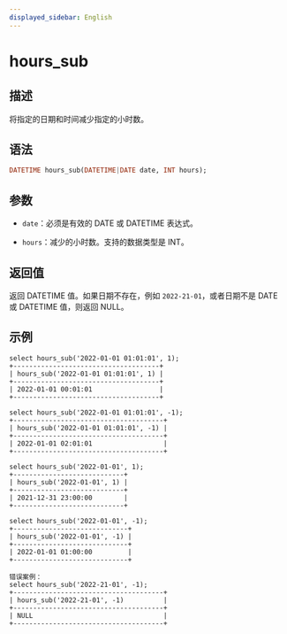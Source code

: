 ```yaml
---
displayed_sidebar: English
---
```


# hours_sub

## 描述

将指定的日期和时间减少指定的小时数。

## 语法

```Haskell
DATETIME hours_sub(DATETIME|DATE date, INT hours);
```

## 参数

* `date`：必须是有效的 DATE 或 DATETIME 表达式。

* `hours`：减少的小时数。支持的数据类型是 INT。

## 返回值

返回 DATETIME 值。如果日期不存在，例如 `2022-21-01`，或者日期不是 DATE 或 DATETIME 值，则返回 NULL。

## 示例

```Plain
select hours_sub('2022-01-01 01:01:01', 1);
+-------------------------------------+
| hours_sub('2022-01-01 01:01:01', 1) |
+-------------------------------------+
| 2022-01-01 00:01:01                 |
+-------------------------------------+

select hours_sub('2022-01-01 01:01:01', -1);
+--------------------------------------+
| hours_sub('2022-01-01 01:01:01', -1) |
+--------------------------------------+
| 2022-01-01 02:01:01                  |
+--------------------------------------+

select hours_sub('2022-01-01', 1);
+----------------------------+
| hours_sub('2022-01-01', 1) |
+----------------------------+
| 2021-12-31 23:00:00        |
+----------------------------+

select hours_sub('2022-01-01', -1);
+-----------------------------+
| hours_sub('2022-01-01', -1) |
+-----------------------------+
| 2022-01-01 01:00:00         |
+-----------------------------+

错误案例：
select hours_sub('2022-21-01', -1);
+--------------------------------------+
| hours_sub('2022-21-01', -1)          |
+--------------------------------------+
| NULL                                 |
+--------------------------------------+
```